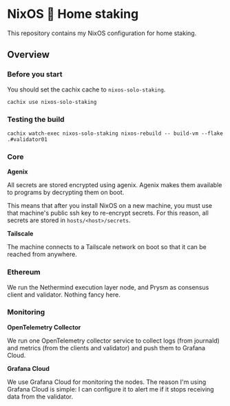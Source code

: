 # NixOS 🤝 Home staking

This repository contains my NixOS configuration for home staking.

## Overview

### Before you start

You should set the cachix cache to `nixos-solo-staking`.

```
cachix use nixos-solo-staking
```

### Testing the build

```
cachix watch-exec nixos-solo-staking nixos-rebuild -- build-vm --flake .#validator01
```

### Core

**Agenix**

All secrets are stored encrypted using agenix. Agenix makes them available to
programs by decrypting them on boot.

This means that after you install NixOS on a new machine, you must use that
machine's public ssh key to re-encrypt secrets. For this reason, all secrets
are stored in `hosts/<host>/secrets`.

**Tailscale**

The machine connects to a Tailscale network on boot so that it can be reached
from anywhere.

### Ethereum

We run the Nethermind execution layer node, and Prysm as consensus client and validator.
Nothing fancy here.

### Monitoring

**OpenTelemetry Collector**

We run one OpenTelemetry collector service to collect logs (from journald) and
metrics (from the clients and validator) and push them to Grafana Cloud.

**Grafana Cloud**

We use Grafana Cloud for monitoring the nodes. The reason I'm using Grafana
Cloud is simple: I can configure it to alert me if it stops receiving data from
the validator.
